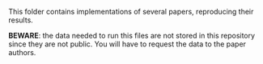 This folder contains implementations of several papers, reproducing their results.

**BEWARE**: the data needed to run this files are not stored in this repository since they are not public. You will have to request the data to the paper authors.
